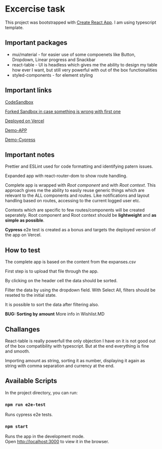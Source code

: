# Excercise task

This project was bootstrapped with [Create React App](https://github.com/facebook/create-react-app).
I am using typescript template.

## Important packages

- mui/material - for easier use of some compoenets like Button, Dropdown, Linear progress and Snackbar
- react-table - UI is headless which gives me the ability to design my table how ever I want, but still very powerful with out of the box functionalities
- styled-components - for element styling

## Important links

[CodeSandbox](https://codesandbox.io/s/github/fademovic/pft)

[Forked Sandbox in case something is wrong with first one](https://codesandbox.io/s/youthful-panini-wzg74h)

[Deployed on Vercel](https://pft-finance-app.vercel.app/)

[Demo-APP](https://www.loom.com/share/da692e9866de40c5b8ef4fb1810dad75)

[Demo-Cypress](https://www.loom.com/share/38088fd1ae604fba8b9acbefd1e158ae)

## Important notes

Prettier and ESLint used for code formatting and identifying patern issues.

Expanded app with react-router-dom to show route handling.

Complete app is wrapped with *Root component* and with *Root context*. This approach gives me the ability to easily reuse generic things which are relevant to the ALL components and routes. Like notifications and layout handling based on routes, accessing to the current logged user etc.

Contexts which are specific to few routes/components will be created seperately. Root component and Root context should be **lightweight** and **as simple as possible**.

**Cypress** e2e test is created as a bonus and targets the deployed version of the app on Vercel. 

## How to test

The complete app is based on the content from the expanses.csv

First step is to upload that file through the app.

By clicking on the header cell the data should be sorted.

Filter the data by using the dropdown field. With Select All, filters should be reseted to the initial state.

It is possible to sort the data after filtering also.

**BUG: Sorting by amount** More info in Wishlist.MD

## Challanges

React-table is really powerfull the only objection I have on it is not good out of the box compatibility with typescript.
But at the end everything is fine and smooth.

Importing amount as string, sorting it as number, displaying it again as string with comma separation and currency at the end.

## Available Scripts

In the project directory, you can run:

### `npm run e2e-test`

Runs cypress e2e tests.

### `npm start`

Runs the app in the development mode.\
Open [http://localhost:3000](http://localhost:3000) to view it in the browser.
